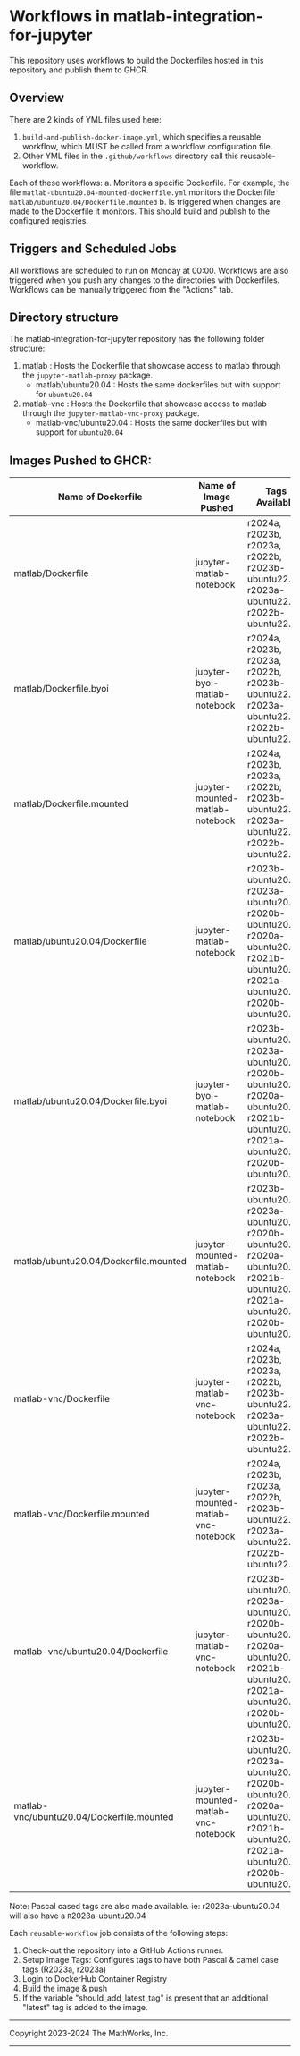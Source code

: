 # Workflows in matlab-integration-for-jupyter

This repository uses workflows to build the Dockerfiles hosted in this repository and publish them to GHCR.

## Overview

There are 2 kinds of YML files used here:
1. `build-and-publish-docker-image.yml`, which specifies a reusable workflow, which MUST be called from a workflow configuration file.
2. Other YML files in the `.github/workflows` directory call this reusable-workflow.

Each of these workflows:
  a. Monitors a specific Dockerfile. For example, the file `matlab-ubuntu20.04-mounted-dockerfile.yml` monitors the Dockerfile `matlab/ubuntu20.04/Dockerfile.mounted`
  b. Is triggered when changes are made to the Dockerfile it monitors. This should build and publish to the configured registries.

## Triggers and Scheduled Jobs

All workflows are scheduled to run on Monday at 00:00.
Workflows are also triggered when you push any changes to the directories with Dockerfiles.
Workflows can be manually triggered from the "Actions" tab.

## Directory structure

The matlab-integration-for-jupyter repository has the following folder structure:

1. matlab : Hosts the Dockerfile that showcase access to matlab through the `jupyter-matlab-proxy` package.
    * matlab/ubuntu20.04 : Hosts the same dockerfiles but with support for `ubuntu20.04`
1. matlab-vnc : Hosts the Dockerfile that showcase access to matlab through the `jupyter-matlab-vnc-proxy` package.
    * matlab-vnc/ubuntu20.04 : Hosts the same dockerfiles but with support for `ubuntu20.04`

## Images Pushed to GHCR:

| Name of Dockerfile | Name of Image Pushed | Tags Available |
|----|----|----|
|matlab/Dockerfile | jupyter-matlab-notebook | r2024a, r2023b, r2023a, r2022b, r2023b-ubuntu22.04, r2023a-ubuntu22.04, r2022b-ubuntu22.04 |
|matlab/Dockerfile.byoi | jupyter-byoi-matlab-notebook | r2024a, r2023b, r2023a, r2022b, r2023b-ubuntu22.04, r2023a-ubuntu22.04, r2022b-ubuntu22.04 |
|matlab/Dockerfile.mounted | jupyter-mounted-matlab-notebook | r2024a, r2023b, r2023a, r2022b, r2023b-ubuntu22.04, r2023a-ubuntu22.04, r2022b-ubuntu22.04 |
|matlab/ubuntu20.04/Dockerfile | jupyter-matlab-notebook | r2023b-ubuntu20.04, r2023a-ubuntu20.04, r2020b-ubuntu20.04, r2020a-ubuntu20.04, r2021b-ubuntu20.04, r2021a-ubuntu20.04, r2020b-ubuntu20.04 |
|matlab/ubuntu20.04/Dockerfile.byoi | jupyter-byoi-matlab-notebook | r2023b-ubuntu20.04, r2023a-ubuntu20.04, r2020b-ubuntu20.04, r2020a-ubuntu20.04, r2021b-ubuntu20.04, r2021a-ubuntu20.04, r2020b-ubuntu20.04 |
|matlab/ubuntu20.04/Dockerfile.mounted | jupyter-mounted-matlab-notebook |r2023b-ubuntu20.04, r2023a-ubuntu20.04, r2020b-ubuntu20.04, r2020a-ubuntu20.04, r2021b-ubuntu20.04, r2021a-ubuntu20.04, r2020b-ubuntu20.04 |
|matlab-vnc/Dockerfile | jupyter-matlab-vnc-notebook | r2024a, r2023b, r2023a, r2022b, r2023b-ubuntu22.04, r2023a-ubuntu22.04, r2022b-ubuntu22.04 |
|matlab-vnc/Dockerfile.mounted | jupyter-mounted-matlab-vnc-notebook | r2024a, r2023b, r2023a, r2022b, r2023b-ubuntu22.04, r2023a-ubuntu22.04, r2022b-ubuntu22.04 |
|matlab-vnc/ubuntu20.04/Dockerfile | jupyter-matlab-vnc-notebook | r2023b-ubuntu20.04, r2023a-ubuntu20.04, r2020b-ubuntu20.04, r2020a-ubuntu20.04, r2021b-ubuntu20.04, r2021a-ubuntu20.04, r2020b-ubuntu20.04 |
|matlab-vnc/ubuntu20.04/Dockerfile.mounted | jupyter-mounted-matlab-vnc-notebook | r2023b-ubuntu20.04, r2023a-ubuntu20.04, r2020b-ubuntu20.04, r2020a-ubuntu20.04, r2021b-ubuntu20.04, r2021a-ubuntu20.04, r2020b-ubuntu20.04 |

Note: Pascal cased tags are also made available. ie: r2023a-ubuntu20.04 will also have a `R`2023a-ubuntu20.04

Each `reusable-workflow` job consists of the following steps:

1. Check-out the repository into a GitHub Actions runner.
1. Setup Image Tags: Configures tags to have both Pascal & camel case tags (R2023a, r2023a)
1. Login to DockerHub Container Registry
1. Build the image & push 
1. If the variable "should_add_latest_tag" is present that an additional "latest" tag is added to the image.

----

Copyright 2023-2024 The MathWorks, Inc.

----
